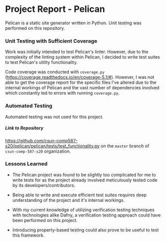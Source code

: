# Project Report - Pelican
Pelican is a static site generator written in Python.
Unit testing was performed on this repository.

### Unit Testing with Sufficient Coverage
Work was initially intended to test Pelican's linter. However,
due to the complexity of the linting system within Pelican, I decided to 
write test suites to test Pelican's utility functionality.

Code coverage was conducted with `coverage.py` (https://coverage.readthedocs.io/en/coverage-5.1/#).
However, I was not able to get the coverage report for the specific files I've
altered due to the internal workings of Pelican and the vast number
of dependencies involved which constantly led to errors with running `coverage.py`.

### Automated Testing
Automated testing was not used for this project.

##### Link to Repository
https://github.com/csun-comp587-s20/pelican/pelican/tests/test_functionality.py
on the `master` branch of `csun-comp-587-s20` organization.

### Lessons Learned
* The Pelican project was found to be slightly too complicated for me  to write tests for as 
the project already involved meticulously tested code by its developers/contributors.

* Being able to write and execute efficient test suites requires deep understanding of the project
and it's internal workings.

* With my current knowledge of utilizing verification testing techniques with technologies 
alike Dafny, a verification testing approach could have been performed on this project.

* Introducing property-based testing could also prove to be useful to test this framework.


